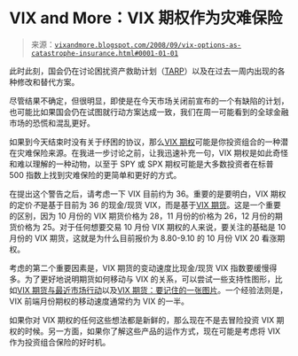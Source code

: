 <!--yml

类别：未分类

日期：2024 年 05 月 18 日 18:24:41

-->

# VIX and More：VIX 期权作为灾难保险

> 来源：[`vixandmore.blogspot.com/2008/09/vix-options-as-catastrophe-insurance.html#0001-01-01`](http://vixandmore.blogspot.com/2008/09/vix-options-as-catastrophe-insurance.html#0001-01-01)

此时此刻，国会仍在讨论困扰资产救助计划（[TARP](http://vixandmore.blogspot.com/search/label/TARP)）以及在过去一周内出现的各种修改和替代方案。

尽管结果不确定，但很明显，即使是在今天市场关闭前宣布的一个有缺陷的计划，也可能比如果国会仍在试图就行动方案达成一致，我们在周一可能看到的全球金融市场的恐慌和混乱更好。 

如果到今天结束时没有关于纾困的协议，那么[VIX 期权](http://vixandmore.blogspot.com/search/label/VIX%20options)可能是你投资组合的一种潜在灾难保险来源。在我进一步讨论之前，让我迅速补充一句，VIX 期权是如此奇怪和难以理解的一种动物，以至于 SPY 或 SPX 期权可能是大多数投资者在标普 500 指数上找到灾难保险的更简单和更好的方式。

在提出这个警告之后，请考虑一下 VIX 目前约为 36。重要的是要明白，VIX 期权的定价*不*是基于目前为 36 的现金/现货 VIX，而是基于[VIX 期货](http://vixandmore.blogspot.com/search/label/VIX%20futures)。这是一个重要的区别，因为 10 月份的 VIX 期货价格为 28，11 月份的价格为 26，12 月份的期货价格为 25。对于任何想要交易 10 月份 VIX 期权的人来说，要关注的基础是 10 月份的 VIX 期货，这就是为什么目前报价为 8.80-9.10 的 10 月份 VIX 20 看涨期权。

考虑的第二个重要因素是，VIX 期货的变动速度比现金/现货 VIX 指数要缓慢得多。为了更好地说明期货如何移动与 VIX 的关系，可以尝试一些支持性图形，比如[VIX 期货与最近市场行动](http://vixandmore.blogspot.com/2007/09/vix-futures-and-recent-market-action.html)以及[VIX 期货：要记住的一张图片](http://vixandmore.blogspot.com/2007/05/vix-futures-one-picture-to-remember.html)。一个经验法则是，VIX 前端月份期权的移动速度通常约为 VIX 的一半。

如果你对 VIX 期权的任何这些想法都是新鲜的，那么现在不是去冒险投资 VIX 期权的时候。另一方面，如果你了解这些产品的运作方式，现在可能是考虑将 VIX 作为投资组合保险的好时机。

